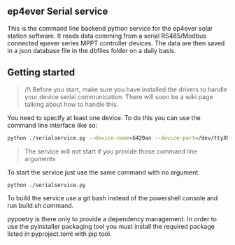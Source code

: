 ## ep4ever Serial service

This is the command line backend python service for the ep4ever solar station software.
It reads data comming from a serial RS485/Modbus connected epever series MPPT controller devices.
The data are then saved in a json database file in the dbfiles folder on a daily basis.

## Getting started

> /!\ Before you start, make sure you have installed the drivers to handle your device serial communication.
> There will soon be a wiki page talking about how to handle this.

You need to specify at least one device.
To do this you can use the command line interface like so:

```sh
python ./serialservice.py --device-name=6420an --device-port=/dev/ttyXRUSB0
```

> The service will not start if you provide those command line arguments

To start the service just use the same command with no argument.

```sh
python ./serialservice.py
```

To build the service use a git bash instead of the powershell console and run build.sh
command.

pypoetry is there only to provide a dependency management.
In order to use the pyinstaller packaging tool you must install the required package
listed in pyproject.toml with pip tool.
